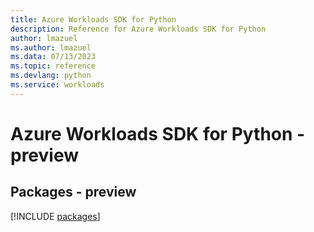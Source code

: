 ```yaml
---
title: Azure Workloads SDK for Python
description: Reference for Azure Workloads SDK for Python
author: lmazuel
ms.author: lmazuel
ms.data: 07/13/2023
ms.topic: reference
ms.devlang: python
ms.service: workloads
---
```

# Azure Workloads SDK for Python - preview
## Packages - preview
[!INCLUDE [packages](workloads-index.md)]